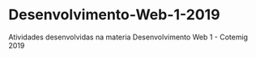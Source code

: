 # Desenvolvimento-Web-1-2019
Atividades desenvolvidas na materia Desenvolvimento Web 1 - Cotemig 2019
